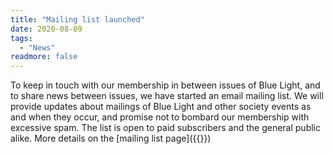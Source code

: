```yaml
---
title: "Mailing list launched"
date: 2020-08-09
tags:
  - "News"
readmore: false
---
```


To keep in touch with our membership in between issues of Blue Light, and to share news between issues, we have started an email mailing list. We will provide updates about mailings of Blue Light and other society events as and when they occur, and promise not to bombard our membership with excessive spam. The list is open to paid subscribers and the general public alike. More details on the [mailing list page]({{<relref mailing_list>}})

<!--more-->
